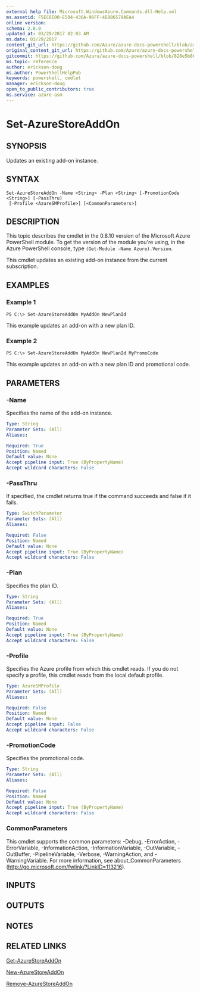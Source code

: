 ```yaml
---
external help file: Microsoft.WindowsAzure.Commands.dll-Help.xml
ms.assetid: F5EC8E00-E504-436A-96FF-4E886579AEA4
online version:
schema: 2.0.0
updated_at: 03/29/2017 02:03 AM
ms.date: 03/29/2017
content_git_url: https://github.com/Azure/azure-docs-powershell/blob/armsql/azureps-cmdlets-docs/ServiceManagement/Azure/v3.7.0/Set-AzureStoreAddOn.md
original_content_git_url: https://github.com/Azure/azure-docs-powershell/blob/armsql/azureps-cmdlets-docs/ServiceManagement/Azure/v3.7.0/Set-AzureStoreAddOn.md
gitcommit: https://github.com/Azure/azure-docs-powershell/blob/828e5b8648af6bdf3119ffe0cd409647f00de183
ms.topic: reference
author: erickson-doug
ms.author: PowerShellHelpPub
keywords: powershell, cmdlet
manager: erickson-doug
open_to_public_contributors: true
ms.service: azure-asm
---
```


# Set-AzureStoreAddOn

## SYNOPSIS
Updates an existing add-on instance.

## SYNTAX

```
Set-AzureStoreAddOn -Name <String> -Plan <String> [-PromotionCode <String>] [-PassThru]
 [-Profile <AzureSMProfile>] [<CommonParameters>]
```

## DESCRIPTION
This topic describes the cmdlet in the 0.8.10 version of the Microsoft Azure PowerShell module.
To get the version of the module you're using, in the Azure PowerShell console, type `(Get-Module -Name Azure).Version`.

This cmdlet updates an existing add-on instance from the current subscription.

## EXAMPLES

### Example 1
```
PS C:\> Set-AzureStoreAddOn MyAddOn NewPlanId
```

This example updates an add-on with a new plan ID.

### Example 2
```
PS C:\> Set-AzureStoreAddOn MyAddOn NewPlanId MyPromoCode
```

This example updates an add-on with a new plan ID and promotional code.

## PARAMETERS

### -Name
Specifies the name of the add-on instance.

```yaml
Type: String
Parameter Sets: (All)
Aliases: 

Required: True
Position: Named
Default value: None
Accept pipeline input: True (ByPropertyName)
Accept wildcard characters: False
```

### -PassThru
If specified, the cmdlet returns true if the command succeeds and false if it fails.

```yaml
Type: SwitchParameter
Parameter Sets: (All)
Aliases: 

Required: False
Position: Named
Default value: None
Accept pipeline input: True (ByPropertyName)
Accept wildcard characters: False
```

### -Plan
Specifies the plan ID.

```yaml
Type: String
Parameter Sets: (All)
Aliases: 

Required: True
Position: Named
Default value: None
Accept pipeline input: True (ByPropertyName)
Accept wildcard characters: False
```

### -Profile
Specifies the Azure profile from which this cmdlet reads.
If you do not specify a profile, this cmdlet reads from the local default profile.

```yaml
Type: AzureSMProfile
Parameter Sets: (All)
Aliases: 

Required: False
Position: Named
Default value: None
Accept pipeline input: False
Accept wildcard characters: False
```

### -PromotionCode
Specifies the promotional code.

```yaml
Type: String
Parameter Sets: (All)
Aliases: 

Required: False
Position: Named
Default value: None
Accept pipeline input: True (ByPropertyName)
Accept wildcard characters: False
```

### CommonParameters
This cmdlet supports the common parameters: -Debug, -ErrorAction, -ErrorVariable, -InformationAction, -InformationVariable, -OutVariable, -OutBuffer, -PipelineVariable, -Verbose, -WarningAction, and -WarningVariable. For more information, see about_CommonParameters (http://go.microsoft.com/fwlink/?LinkID=113216).

## INPUTS

## OUTPUTS

## NOTES

## RELATED LINKS

[Get-AzureStoreAddOn](./Get-AzureStoreAddOn.md)

[New-AzureStoreAddOn](./New-AzureStoreAddOn.md)

[Remove-AzureStoreAddOn](./Remove-AzureStoreAddOn.md)


